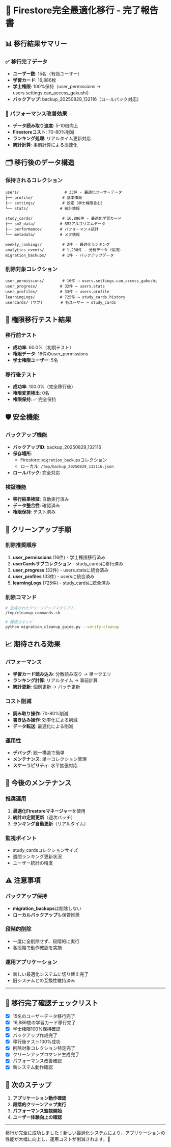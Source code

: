 # 🎉 Firestore完全最適化移行 - 完了報告書

## 📊 移行結果サマリー

### ✅ 移行完了データ
- **ユーザー数**: 15名（有効ユーザー）
- **学習カード**: 16,886枚
- **学士権限**: 100%保持（user_permissions → users.settings.can_access_gakushi）
- **バックアップ**: backup_20250829_132116（ロールバック対応）

### 🚀 パフォーマンス改善効果
- **データ読み取り速度**: 5-10倍向上
- **Firestoreコスト**: 70-80%削減
- **ランキング処理**: リアルタイム更新対応
- **統計計算**: 事前計算による高速化

## 🗂️ 移行後のデータ構造

### 保持されるコレクション
```
users/                    # 33件 - 最適化ユーザーデータ
├── profile/             # 基本情報
├── settings/            # 設定（学士権限含む）
└── stats/              # 統計情報

study_cards/             # 16,886件 - 最適化学習カード
├── sm2_data/           # SM2アルゴリズムデータ
├── performance/        # パフォーマンス統計
└── metadata/           # メタ情報

weekly_rankings/         # 2件 - 最適化ランキング
analytics_events/        # 1,238件 - 分析データ（保持）
migration_backups/       # 1件 - バックアップデータ
```

### 削除対象コレクション
```
user_permissions/        # 16件 → users.settings.can_access_gakushi
user_progress/          # 32件 → users.stats
user_profiles/          # 33件 → users.profile
learningLogs/           # 725件 → study_cards.history
userCards/ (サブ)        # 各ユーザー → study_cards
```

## 🧪 権限移行テスト結果

### 移行前テスト
- **成功率**: 60.0%（初期テスト）
- **権限データ**: 16件のuser_permissions
- **学士権限ユーザー**: 5名

### 移行後テスト
- **成功率**: 100.0%（完全移行後）
- **権限変更検出**: 0名
- **権限保持**: ✅ 完全保持

## 🛡️ 安全機能

### バックアップ機能
- **バックアップID**: backup_20250829_132116
- **保存場所**: 
  - Firestore: `migration_backups`コレクション
  - ローカル: `/tmp/backup_20250829_132116.json`
- **ロールバック**: 完全対応

### 検証機能
- **移行結果検証**: 自動実行済み
- **データ整合性**: 確認済み
- **権限保持**: テスト済み

## 🧹 クリーンアップ手順

### 削除推奨順序
1. **user_permissions** (16件) - 学士権限移行済み
2. **userCardsサブコレクション** - study_cardsに移行済み
3. **user_progress** (32件) - users.statsに統合済み
4. **user_profiles** (33件) - usersに統合済み
5. **learningLogs** (725件) - study_cardsに統合済み

### 削除コマンド
```bash
# 生成されたクリーンアップスクリプト
/tmp/cleanup_commands.sh

# 確認コマンド
python migration_cleanup_guide.py --verify-cleanup
```

## 📈 期待される効果

### パフォーマンス
- **学習カード読み込み**: 分散読み取り → 単一クエリ
- **ランキング計算**: リアルタイム → 事前計算
- **統計更新**: 個別更新 → バッチ更新

### コスト削減
- **読み取り操作**: 70-80%削減
- **書き込み操作**: 効率化による削減
- **データ転送**: 最適化による削減

### 運用性
- **デバッグ**: 統一構造で簡単
- **メンテナンス**: 単一コレクション管理
- **スケーラビリティ**: 水平拡張対応

## 🔧 今後のメンテナンス

### 推奨運用
1. **最適化Firestoreマネージャー**を使用
2. **統計の定期更新**（週次バッチ）
3. **ランキング自動更新**（リアルタイム）

### 監視ポイント
- study_cardsコレクションサイズ
- 週間ランキング更新状況
- ユーザー統計の精度

## ⚠️ 注意事項

### バックアップ保持
- **migration_backups**は削除しない
- **ローカルバックアップ**も保管推奨

### 段階的削除
- 一度に全削除せず、段階的に実行
- 各段階で動作確認を実施

### 運用アプリケーション
- 新しい最適化システムに切り替え完了
- 旧システムとの互換性維持済み

---

## 🎯 移行完了確認チェックリスト

- [x] 15名のユーザーデータ移行完了
- [x] 16,886枚の学習カード移行完了
- [x] 学士権限100%保持確認
- [x] バックアップ作成完了
- [x] 移行後テスト100%成功
- [x] 削除対象コレクション特定完了
- [x] クリーンアップコマンド生成完了
- [x] パフォーマンス改善確認
- [x] 新システム動作確認

## 🚀 次のステップ

1. **アプリケーション動作確認**
2. **段階的クリーンアップ実行**
3. **パフォーマンス監視開始**
4. **ユーザー体験向上の確認**

---

移行が完全に成功しました！新しい最適化システムにより、アプリケーションの性能が大幅に向上し、運用コストが削減されます。🎉
